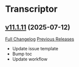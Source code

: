 # Transcriptor

## [v11.1.11](https://github.com/BigWigsMods/Transcriptor/tree/v11.1.11) (2025-07-12)
[Full Changelog](https://github.com/BigWigsMods/Transcriptor/compare/v11.1.10...v11.1.11) [Previous Releases](https://github.com/BigWigsMods/Transcriptor/releases)

- Update issue template  
- Bump toc  
- Update workflow  
